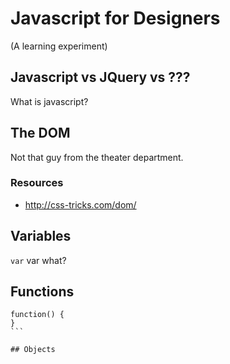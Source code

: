 # Javascript for Designers
(A learning experiment)

## Javascript vs JQuery vs ???
What is javascript?

## The DOM

Not that guy from the theater department.

### Resources
*	http://css-tricks.com/dom/

## Variables

`var`
var what?


## Functions

````
function() {
}
```

## Objects
